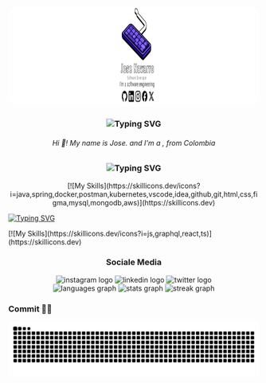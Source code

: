 
<br clear="both">

<div align="center">
  <img height="200" width="1920" style="border-radius: 20px;" src="img/portada-github.jpg"  />
</div>


<h3 align="center"  href="https://git.io/typing-svg"><img src="https://readme-typing-svg.herokuapp.com?font=Quicksand&pause=1000&color=F7F7F7&center=true&vCenter=true&random=false&width=435&lines=About+me" alt="Typing SVG" /></h3>


<h6 align="center">Hi 🤙! My name is Jose. and I'm a , from Colombia</h6>


<h3 align="center" href="https://git.io/typing-svg"><img src="https://readme-typing-svg.herokuapp.com?font=Quicksand&pause=1000&color=F7F7F7&center=true&random=false&width=435&lines=Frameworks+-+Tools+-+language" alt="Typing SVG" /></h3>

<div align="center">
  [![My Skills](https://skillicons.dev/icons?i=java,spring,docker,postman,kubernetes,vscode,idea,github,git,html,css,figma,mysql,mongodb,aws)](https://skillicons.dev)
</div>

<a href="https://git.io/typing-svg"><img src="https://readme-typing-svg.herokuapp.com?font=Quicksand&duration=7000&pause=1000&color=F7F7F7&center=true&random=false&width=435&lines=I'm+currently+learning" alt="Typing SVG" /></a>

<div>
  [![My Skills](https://skillicons.dev/icons?i=js,graphql,react,ts)](https://skillicons.dev)
</div>


<h3 align="center"> Sociale Media </h3>

<div align="center">
  <img src="https://img.shields.io/static/v1?message=Instagram&logo=instagram&label=&color=E4405F&logoColor=white&labelColor=&style=for-the-badge" height="35" alt="instagram logo"  />
  <img src="https://img.shields.io/static/v1?message=LinkedIn&logo=linkedin&label=&color=0077B5&logoColor=white&labelColor=&style=for-the-badge" height="35" alt="linkedin logo"  />
  <img src="https://img.shields.io/static/v1?message=Twitter&logo=twitter&label=&color=1DA1F2&logoColor=white&labelColor=&style=for-the-badge" height="35" alt="twitter logo"  />
</div>



<div align="center">
  <img src="https://github-readme-stats.vercel.app/api/top-langs?username=jnavarrop26&locale=en&hide_title=false&layout=compact&card_width=320&langs_count=4&theme=vision-friendly-dark&hide_border=true" height="107" alt="languages graph"  />
  <img src="https://github-readme-stats.vercel.app/api?username=jnavarrop26&hide_title=false&hide_rank=false&show_icons=true&include_all_commits=false&count_private=true&disable_animations=true&theme=vision-friendly-dark&locale=en&hide_border=true" height="110" alt="stats graph"  />
  <img src="https://streak-stats.demolab.com?user=jnavarrop26&locale=en&mode=daily&theme=vision-friendly-dark&hide_border=true&border_radius=5" height="120" alt="streak graph"  />
</div>


### Commit 👨‍💻

<img src="https://raw.githubusercontent.com/jnavarrop26/jnavarrop26/output/snake.svg" alt="Snake animation" />

###

